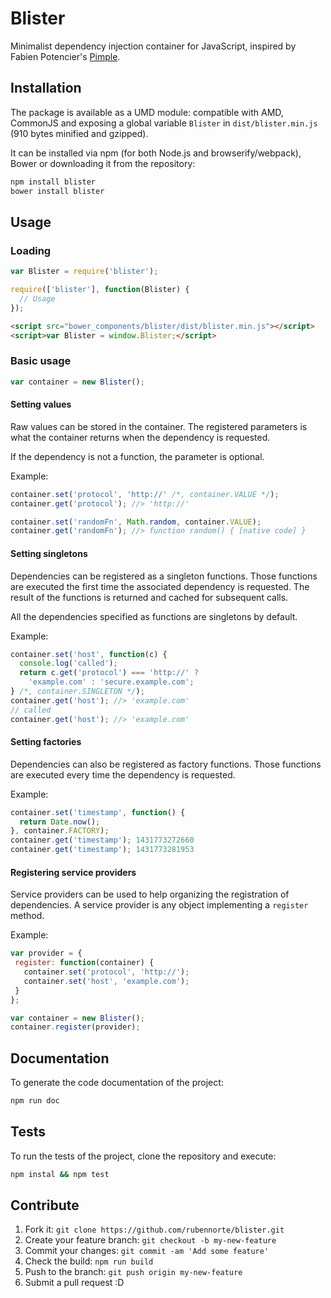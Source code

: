 # Blister

Minimalist dependency injection container for JavaScript, inspired by Fabien Potencier's [Pimple](http://pimple.sensiolabs.org/).

## Installation

The package is available as a UMD module: compatible with AMD, CommonJS and exposing a global variable `Blister` in `dist/blister.min.js` (910 bytes minified and gzipped).

It can be installed via npm (for both Node.js and browserify/webpack), Bower or downloading it from the repository:

```bash
npm install blister
bower install blister
```

## Usage

### Loading

```js
var Blister = require('blister');
```

```js
require(['blister'], function(Blister) {
  // Usage
});
```

```html
<script src="bower_components/blister/dist/blister.min.js"></script>
<script>var Blister = window.Blister;</script>
```

### Basic usage

```js
var container = new Blister();
```

#### Setting values

Raw values can be stored in the container. The registered parameters is what the container returns when the dependency is requested.

If the dependency is not a function, the parameter is optional.

Example:

```js
container.set('protocol', 'http://' /*, container.VALUE */);
container.get('protocol'); //> 'http://'

container.set('randomFn', Math.random, container.VALUE);
container.get('randomFn'); //> function random() { [native code] }
```

#### Setting singletons

Dependencies can be registered as a singleton functions. Those functions are executed the first time the associated dependency is requested. The result of the functions is returned and cached for subsequent calls.

All the dependencies specified as functions are singletons by default.

Example:

```js
container.set('host', function(c) {
  console.log('called');
  return c.get('protocol') === 'http://' ?
    'example.com' : 'secure.example.com';
} /*, container.SINGLETON */);
container.get('host'); //> 'example.com'
// called
container.get('host'); //> 'example.com'
```

#### Setting factories

Dependencies can also be registered as factory functions. Those functions are executed every time the dependency is requested.

Example:

```js
container.set('timestamp', function() {
  return Date.now();
}, container.FACTORY);
container.get('timestamp'); 1431773272660
container.get('timestamp'); 1431773281953
```

#### Registering service providers

Service providers can be used to help organizing the registration of dependencies. A service provider is any object implementing a `register` method.

Example:

```javascript
var provider = {
 register: function(container) {
   container.set('protocol', 'http://');
   container.set('host', 'example.com');
 }
};

var container = new Blister();
container.register(provider);
```

## Documentation

To generate the code documentation of the project:

```bash
npm run doc
```

## Tests

To run the tests of the project, clone the repository and execute:

```bash
npm instal && npm test
```

## Contribute

1. Fork it: `git clone https://github.com/rubennorte/blister.git`
2. Create your feature branch: `git checkout -b my-new-feature`
3. Commit your changes: `git commit -am 'Add some feature'`
4. Check the build: `npm run build`
4. Push to the branch: `git push origin my-new-feature`
5. Submit a pull request :D
